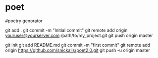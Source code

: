 # poet

#poetry genorator

git add .
git commit -m "Initial commit"
git remote add origin youruser@yourserver.com:/path/to/my_project.git
git push origin master

git init
git add README.md
git commit -m "first commit"
git remote add origin https://github.com/snickalls/poet2.0.git
git push -u origin master